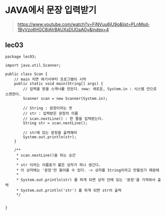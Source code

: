 # JAVA에서 문장 입력받기

> https://www.youtube.com/watch?v=FjNVuu6jU9o&list=PLnMsd-1ByVzo6HGC8iAlrBAUXsDUOaAGy&index=4



## lec03

```
package lec03;

import java.util.Scanner;

public class Scan {
    // main 치면 여기서부터 프로그램이 시작
    public static void main(String[] args) {
        // 입력을 받을 스캐너를 만든다. new: 새로운, System.in : 시스템 안으로 스캔한다.
        Scanner scan = new Scanner(System.in);

        // String : 문장이라는 뜻
        // str : 입력받은 문장의 이름
        // scan.nextLine() : 한 줄을 입력받는다.
        String str = scan.nextLine();

        // str에 있는 문장을 출력해라
        System.out.println(str);
    }

    /**
     * scan.nextLine()을 하는 순간
     *
     * str 이라는 이름표가 붙은 상자가 하나 생긴다.
     * 이 상자에는 '문장'만 들어올 수 있다. -> 상자를 String이라고 만들었기 때문에
     *
     * System.out.println(str) 를 하게 되면 상자 안에 있는 '문장'을 가져와서 출력
     * System.out.println('str') 를 하게 되면 str이 출력
     */


}
```

